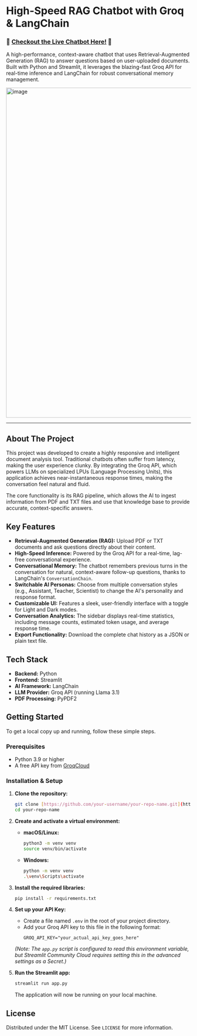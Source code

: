 # High-Speed RAG Chatbot with Groq & LangChain

### 🚀 [Checkout the Live Chatbot Here!](https://my-groq-app-v2.streamlit.app/) 🚀

A high-performance, context-aware chatbot that uses Retrieval-Augmented Generation (RAG) to answer questions based on user-uploaded documents. Built with Python and Streamlit, it leverages the blazing-fast Groq API for real-time inference and LangChain for robust conversational memory management.

<img width="1908" height="897" alt="image" src="https://github.com/user-attachments/assets/fdc7a3a2-7aac-478c-affa-c9b13b643511" />

---

## About The Project

This project was developed to create a highly responsive and intelligent document analysis tool. Traditional chatbots often suffer from latency, making the user experience clunky. By integrating the Groq API, which powers LLMs on specialized LPUs (Language Processing Units), this application achieves near-instantaneous response times, making the conversation feel natural and fluid.

The core functionality is its RAG pipeline, which allows the AI to ingest information from PDF and TXT files and use that knowledge base to provide accurate, context-specific answers.

## Key Features

* **Retrieval-Augmented Generation (RAG):** Upload PDF or TXT documents and ask questions directly about their content.
* **High-Speed Inference:** Powered by the Groq API for a real-time, lag-free conversational experience.
* **Conversational Memory:** The chatbot remembers previous turns in the conversation for natural, context-aware follow-up questions, thanks to LangChain's `ConversationChain`.
* **Switchable AI Personas:** Choose from multiple conversation styles (e.g., Assistant, Teacher, Scientist) to change the AI's personality and response format.
* **Customizable UI:** Features a sleek, user-friendly interface with a toggle for Light and Dark modes.
* **Conversation Analytics:** The sidebar displays real-time statistics, including message counts, estimated token usage, and average response time.
* **Export Functionality:** Download the complete chat history as a JSON or plain text file.

## Tech Stack

* **Backend:** Python
* **Frontend:** Streamlit
* **AI Framework:** LangChain
* **LLM Provider:** Groq API (running Llama 3.1)
* **PDF Processing:** PyPDF2

## Getting Started

To get a local copy up and running, follow these simple steps.

### Prerequisites

* Python 3.9 or higher
* A free API key from [GroqCloud](https://console.groq.com/keys)

### Installation & Setup

1.  **Clone the repository:**
    ```bash
    git clone [https://github.com/your-username/your-repo-name.git](https://github.com/your-username/your-repo-name.git)
    cd your-repo-name
    ```

2.  **Create and activate a virtual environment:**
    * **macOS/Linux:**
        ```bash
        python3 -m venv venv
        source venv/bin/activate
        ```
    * **Windows:**
        ```bash
        python -m venv venv
        .\venv\Scripts\activate
        ```

3.  **Install the required libraries:**
    ```bash
    pip install -r requirements.txt
    ```

4.  **Set up your API Key:**
    * Create a file named `.env` in the root of your project directory.
    * Add your Groq API key to this file in the following format:
        ```
        GROQ_API_KEY="your_actual_api_key_goes_here"
        ```
    *(Note: The `app.py` script is configured to read this environment variable, but Streamlit Community Cloud requires setting this in the advanced settings as a Secret.)*

5.  **Run the Streamlit app:**
    ```bash
    streamlit run app.py
    ```
    The application will now be running on your local machine.

## License

Distributed under the MIT License. See `LICENSE` for more information.
